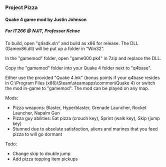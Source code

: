 ### Project Pizza
#### Quake 4 game mod by Justin Johnson
##### For IT266 @ NJIT, Professor Kehoe

To build, open "q4sdk.sln" and build as x86 for release. The DLL (Gamex86.dll) will be put up a folder in "Win32".

In the "gamemod" folder, open "game000.pk4" in 7zip and replace the DLL.

Copy the "gamemod" folder into your Quake 4 folder next to "q4base".

Either use the provided "Quake 4.lnk" (bonus points if your q4base resides in C:\Program Files (x86)\Steam\steamapps\common\Quake 4) or switch the mod in-game to "gamemod". The mod can be played on any map.

Mods:
* Pizza weapons: Blaster, Hyperblaster, Grenade Launcher, Rocket Launcher, Napalm Gun
* Pizza guy abilities: Eat pizza (crouch key), Sprint (walk key), Skip (jump key)
* Stunned due to absolute satisfaction, aliens and marines that you feed pizza to will go dormant

Todo:
* Change skip to double jump
* Add pizza topping item pickups

